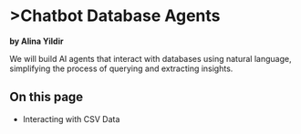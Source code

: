 <h1>>Chatbot Database Agents</h1>
<p><strong>by Alina Yildir</strong></p>
<p>We will build AI agents that interact with databases using natural language, simplifying the process of querying and extracting insights.</p>
<h2>On this page</h2>
<ul>
  <li>Interacting with CSV Data</li>
</ul>
